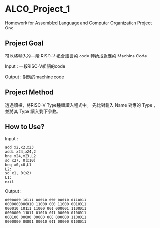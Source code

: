 # ALCO_Project_1
Homework for Assembled Language and Computer Organization  Project One

## Project Goal
可以將輸入的一段 RISC-V 組合語言的 code 轉換成對應的 Machine Code

Input : 一段RISC-V組語的code

Output : 對應的machine code

## Project Method
透過讀檔，將RISC-V Type種類讀入程式中。
先比對輸入 Name 對應的 Type ，並將其 Type 讀入剩下參數。

## How to Use?
Input : 
```
add x2,x2,x23
addi x24,x24,2
bne x24,x23,L2
sd x27, 0(x10)
beq x0,x0,L1
L2:
sd x1, 0(x2)
L1:
exit
```

Output :
```
0000000 10111 00010 000 00010 0110011
0000000000010 11000 000 11000 0010011
000010 10111 11000 001 000001 1100011
0000000 11011 01010 011 00000 0100011
000100 00000 00000 000 000000 1100011
0000000 00001 00010 011 00000 0100011
```
